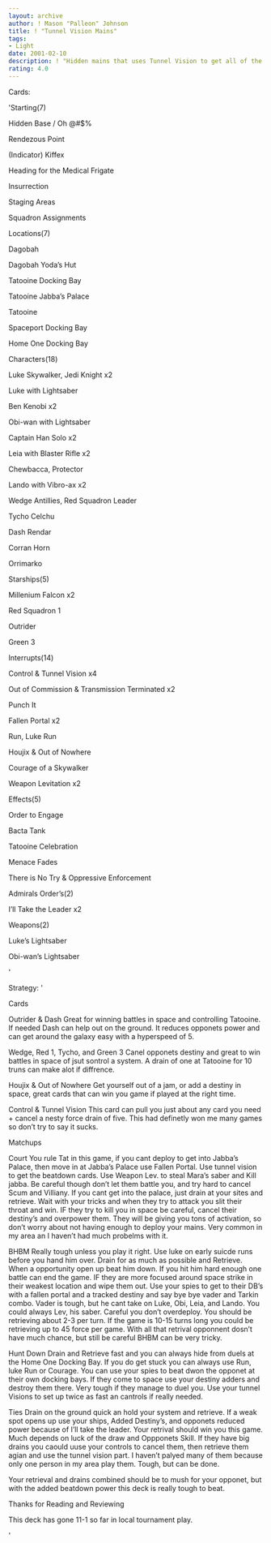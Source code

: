 ```yaml
---
layout: archive
author: ! Mason "Palleon" Johnson
title: ! "Tunnel Vision Mains"
tags:
- Light
date: 2001-02-10
description: ! "Hidden mains that uses Tunnel Vision to get all of the cards you need to WIN (quick)"
rating: 4.0
---
```

Cards: 

'Starting(7) 


Hidden Base / Oh @#$%

Rendezous Point

(Indicator) Kiffex

Heading for the Medical Frigate

Insurrection

Staging Areas

Squadron Assignments


Locations(7)

Dagobah

Dagobah Yoda’s Hut

Tatooine Docking Bay

Tatooine Jabba’s Palace 

Tatooine

Spaceport Docking Bay

Home One Docking Bay


Characters(18)

Luke Skywalker, Jedi Knight x2

Luke with Lightsaber

Ben Kenobi x2

Obi-wan with Lightsaber

Captain Han Solo x2

Leia with Blaster Rifle x2

Chewbacca, Protector

Lando with Vibro-ax x2

Wedge Antillies, Red Squadron Leader

Tycho Celchu

Dash Rendar

Corran Horn

Orrimarko


Starships(5)

Millenium Falcon x2

Red Squadron 1

Outrider

Green 3


Interrupts(14)

Control & Tunnel Vision x4

Out of Commission & Transmission Terminated x2

Punch It

Fallen Portal x2

Run, Luke Run

Houjix & Out of Nowhere

Courage of a Skywalker

Weapon Levitation x2 


Effects(5)

Order to Engage

Bacta Tank

Tatooine Celebration 

Menace Fades

There is No Try & Oppressive Enforcement


Admirals Order’s(2)

I’ll Take the Leader x2


Weapons(2)

Luke’s Lightsaber

Obi-wan’s Lightsaber 

'

Strategy: '

Cards 


Outrider & Dash Great for winning battles in space and controlling Tatooine. If needed Dash can help out on the ground. It reduces opponets power and can get around the galaxy easy with a hyperspeed of 5. 


Wedge, Red 1, Tycho, and Green 3 Canel opponets destiny and great to win battles in space of jsut sontrol a system. A drain of one at Tatooine for 10 truns can make alot if diffrence. 


Houjix & Out of Nowhere Get yourself out of a jam, or add a destiny in space, great cards that can win you game if played at the right time. 


Control & Tunnel Vision This card can pull you just about any card you need + cancel a nesty force drain of five. This had definetly won me many games so don’t try to say it sucks. 


Matchups


Court You rule Tat in this game, if you cant deploy to get into Jabba’s Palace, then move in at Jabba’s Palace use Fallen Portal. Use tunnel vision to get the beatdown cards. Use Weapon Lev. to steal Mara’s saber and Kill jabba. Be careful though don’t let them battle you, and try hard to cancel Scum and Villiany. If you cant get into the palace, just drain at your sites and retrieve. Wait with your tricks and when they try to attack you slit their throat and win. IF they try to kill you in space be careful, cancel their destiny’s and overpower them. They will be giving you tons of activation, so don’t worry about not having enough to deploy your mains. Very common in my area an I haven’t had much probelms with it. 


BHBM Really tough unless you play it right. Use luke on early suicde runs before you hand him over. Drain for as much as possible and Retrieve. When a opportunity open up beat him down. If you hit him hard enough one battle can end the game. IF they are more focused around space strike in their weakest location and wipe them out. Use your spies to get to their DB’s with a fallen portal and a tracked destiny and say bye bye vader and Tarkin combo. Vader is tough, but he cant take on Luke, Obi, Leia, and Lando. You could always Lev, his saber. Careful you don’t overdeploy. You should be retrieving about 2-3 per turn. If the game is 10-15 turns long you could be retrieving up to 45 force per game. With all that retrival opponnent dosn’t have much chance, but still be careful BHBM can be very tricky. 


Hunt Down Drain and Retrieve fast and you can always hide from duels at the Home One Docking Bay. If you do get stuck you can always use Run, luke Run or Courage. You can use your spies to beat dwon the opponet at their own docking bays. If they come to space use your destiny adders and destroy them there. Very tough if they manage to duel you. Use your tunnel Visions to set up twice as fast an cantrols if really needed. 


Ties Drain on the ground quick an hold your system and retrieve. If a weak spot opens up use your ships, Added Destiny’s, and opponets reduced power because of I’ll take the leader. Your retrival should win you this game. Much depends on luck of the draw and Oppponets Skill. If they have big drains you caould uuse your controls to cancel them, then retrieve them agian and use the tunnel vision part. I haven’t palyed many of them because only one person in my area play them. Tough, but can be done. 


Your retrieval and drains combined should be to mush for your opponet, but with the added beatdown power this deck is really tough to beat.


Thanks for Reading and Reviewing


This deck has gone 11-1 so far in local tournament play. 


'